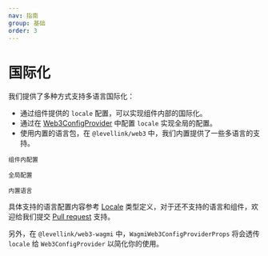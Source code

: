 ```yaml
---
nav: 指南
group: 基础
order: 3
---
```


# 国际化

我们提供了多种方式支持多语言国际化：

- 通过组件提供的 `locale` 配置，可以实现组件内部的国际化。
- 通过在 [Web3ConfigProvider](../../packages/web3/src/web3-config-provider/index.zh-CN.md) 中配置 `locale` 实现全局的配置。
- 使用内置的语言包，在 `@levellink/web3` 中，我们内置提供了一些多语言的支持。

<code src="./demos/intl.tsx">组件内配置</code>

<code src="./demos/intl-with-provider.tsx">全局配置</code>

<code src="./demos/intl-with-builtin.tsx">内置语言</code>

具体支持的语言配置内容参考 [Locale](https://github.com/ant-design/ant-design-web3/blob/main/packages/common/src/locale/zh_CN.ts) 类型定义，对于还不支持的语言和组件，欢迎给我们提交 [Pull request](https://github.com/ant-design/ant-design-web3/pulls) 支持。

另外，在 `@levellink/web3-wagmi` 中，`WagmiWeb3ConfigProviderProps` 将会透传 `locale` 给 `Web3ConfigProvider` 以简化你的使用。
